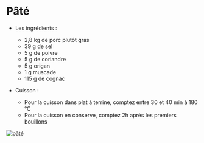 # Pâté         
* Les ingrédients :
	* 2,8 kg de porc plutôt gras
	* 39 g de sel
	* 5 g de poivre
	* 5 g de coriandre
	* 5 g origan
	* 1 g muscade
	* 115 g de cognac

* Cuisson :
	* Pour la cuisson dans plat à terrine, comptez entre 30 et 40 min à 180 °C
	* Pour la cuisson en conserve, comptez 2h après les premiers bouillons

![pâté](https://github.com/schermi/Schermiam-miam/raw/master/charcuterie/pate/IMG_1900.JPG)
